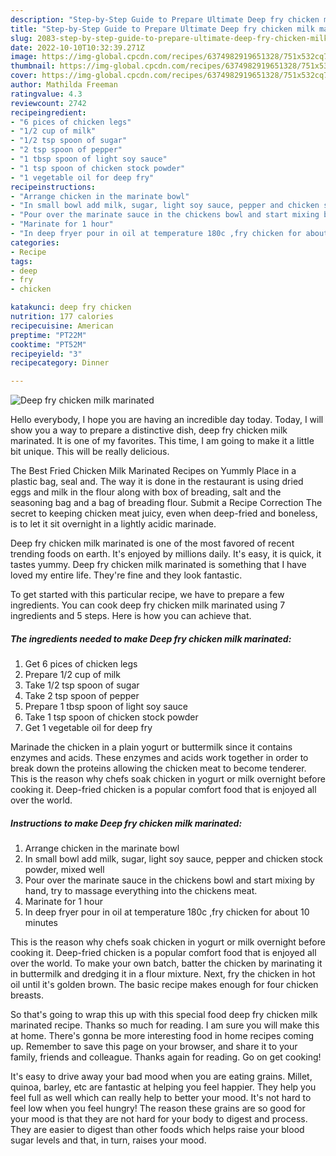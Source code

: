 ```yaml
---
description: "Step-by-Step Guide to Prepare Ultimate Deep fry chicken milk marinated"
title: "Step-by-Step Guide to Prepare Ultimate Deep fry chicken milk marinated"
slug: 2083-step-by-step-guide-to-prepare-ultimate-deep-fry-chicken-milk-marinated
date: 2022-10-10T10:32:39.271Z
image: https://img-global.cpcdn.com/recipes/6374982919651328/751x532cq70/deep-fry-chicken-milk-marinated-recipe-main-photo.jpg
thumbnail: https://img-global.cpcdn.com/recipes/6374982919651328/751x532cq70/deep-fry-chicken-milk-marinated-recipe-main-photo.jpg
cover: https://img-global.cpcdn.com/recipes/6374982919651328/751x532cq70/deep-fry-chicken-milk-marinated-recipe-main-photo.jpg
author: Mathilda Freeman
ratingvalue: 4.3
reviewcount: 2742
recipeingredient:
- "6 pices of chicken legs"
- "1/2 cup of milk"
- "1/2 tsp spoon of sugar"
- "2 tsp spoon of pepper"
- "1 tbsp spoon of light soy sauce"
- "1 tsp spoon of chicken stock powder"
- "1 vegetable oil for deep fry"
recipeinstructions:
- "Arrange chicken in the marinate bowl"
- "In small bowl add milk, sugar, light soy sauce, pepper and chicken stock powder, mixed well"
- "Pour over the marinate sauce in the chickens bowl and start mixing by hand, try to massage everything into the chickens meat."
- "Marinate for 1 hour"
- "In deep fryer pour in oil at temperature 180c ,fry chicken for about 10 minutes"
categories:
- Recipe
tags:
- deep
- fry
- chicken

katakunci: deep fry chicken 
nutrition: 177 calories
recipecuisine: American
preptime: "PT22M"
cooktime: "PT52M"
recipeyield: "3"
recipecategory: Dinner

---
```



![Deep fry chicken milk marinated](https://img-global.cpcdn.com/recipes/6374982919651328/751x532cq70/deep-fry-chicken-milk-marinated-recipe-main-photo.jpg)

Hello everybody, I hope you are having an incredible day today. Today, I will show you a way to prepare a distinctive dish, deep fry chicken milk marinated. It is one of my favorites. This time, I am going to make it a little bit unique. This will be really delicious.

The Best Fried Chicken Milk Marinated Recipes on Yummly Place in a plastic bag, seal and. The way it is done in the restaurant is using dried eggs and milk in the flour along with box of breading, salt and the seasoning bag and a bag of breading flour. Submit a Recipe Correction The secret to keeping chicken meat juicy, even when deep-fried and boneless, is to let it sit overnight in a lightly acidic marinade.

Deep fry chicken milk marinated is one of the most favored of recent trending foods on earth. It's enjoyed by millions daily. It's easy, it is quick, it tastes yummy. Deep fry chicken milk marinated is something that I have loved my entire life. They're fine and they look fantastic.


To get started with this particular recipe, we have to prepare a few ingredients. You can cook deep fry chicken milk marinated using 7 ingredients and 5 steps. Here is how you can achieve that.

<!--inarticleads1-->

##### The ingredients needed to make Deep fry chicken milk marinated:

1. Get 6 pices of chicken legs
1. Prepare 1/2 cup of milk
1. Take 1/2 tsp spoon of sugar
1. Take 2 tsp spoon of pepper
1. Prepare 1 tbsp spoon of light soy sauce
1. Take 1 tsp spoon of chicken stock powder
1. Get 1 vegetable oil for deep fry


Marinade the chicken in a plain yogurt or buttermilk since it contains enzymes and acids. These enzymes and acids work together in order to break down the proteins allowing the chicken meat to become tenderer. This is the reason why chefs soak chicken in yogurt or milk overnight before cooking it. Deep-fried chicken is a popular comfort food that is enjoyed all over the world. 

<!--inarticleads2-->

##### Instructions to make Deep fry chicken milk marinated:

1. Arrange chicken in the marinate bowl
1. In small bowl add milk, sugar, light soy sauce, pepper and chicken stock powder, mixed well
1. Pour over the marinate sauce in the chickens bowl and start mixing by hand, try to massage everything into the chickens meat.
1. Marinate for 1 hour
1. In deep fryer pour in oil at temperature 180c ,fry chicken for about 10 minutes


This is the reason why chefs soak chicken in yogurt or milk overnight before cooking it. Deep-fried chicken is a popular comfort food that is enjoyed all over the world. To make your own batch, batter the chicken by marinating it in buttermilk and dredging it in a flour mixture. Next, fry the chicken in hot oil until it&#39;s golden brown. The basic recipe makes enough for four chicken breasts. 

So that's going to wrap this up with this special food deep fry chicken milk marinated recipe. Thanks so much for reading. I am sure you will make this at home. There's gonna be more interesting food in home recipes coming up. Remember to save this page on your browser, and share it to your family, friends and colleague. Thanks again for reading. Go on get cooking!

It's easy to drive away your bad mood when you are eating grains. Millet, quinoa, barley, etc are fantastic at helping you feel happier. They help you feel full as well which can really help to better your mood. It's not hard to feel low when you feel hungry! The reason these grains are so good for your mood is that they are not hard for your body to digest and process. They are easier to digest than other foods which helps raise your blood sugar levels and that, in turn, raises your mood.
